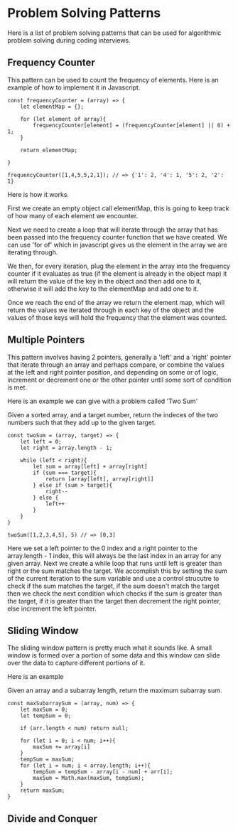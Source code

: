 # Problem Solving Patterns
Here is a list of problem solving patterns that can be used for algorithmic
problem solving during coding interviews.

## Frequency Counter
This pattern can be used to count the frequency of elements. Here is an example of how to implement it in Javascript.


```
const frequencyCounter = (array) => {
    let elementMap = {};

    for (let element of array){
        frequencyCounter[element] = (frequencyCounter[element] || 0) + 1;
    }

    return elementMap;

}

frequencyCounter([1,4,5,5,2,1]); // => {'1': 2, '4': 1, '5': 2, '2': 1}
```
Here is how it works.

First we create an empty object call elementMap, this is going to keep track of how many of each element we encounter.

Next we need to create a loop that will iterate through the array that has been passed into the frequency counter function that we have created. We can use 'for of' which in javascript gives us the element in the array we are iterating through. 

We then, for every iteration, plug the element in the array into the frequency counter if it evaluates as true (if the element is already in the object map) it will return the value of the key in the object and then add one to it, otherwise it will add the key to the elementMap and add one to it.

Once we reach the end of the array we return the element map, which will return the values we iterated through in each key of the object and the values of those keys will hold the frequency that the element was counted.

## Multiple Pointers
This pattern involves having 2 pointers, generally a 'left' and a 'right' pointer that iterate through an array and perhaps compare, or combine the values at the left and right pointer position, and depending on some or of logic, increment or decrement one or the other pointer until some sort of condition is met.

Here is an example we can give with a problem called 'Two Sum'

Given a sorted array, and a target number, return the indeces of the two numbers such that they add up to the given target.

```
const twoSum = (array, target) => {
    let left = 0;
    let right = array.length - 1;

    while (left < right){
        let sum = array[left] + array[right]
        if (sum === target){
            return [array[left], array[right]]
        } else if (sum > target){
            right--
        } else {
            left++
        }
    }
}

twoSum([1,2,3,4,5], 5) // => [0,3]
```
Here we set a left pointer to the 0 index and a right pointer to the array.length - 1 index, this will always be the last index in an array for any given array. 
Next we create a while loop that runs until left is greater than right or the sum matches the target. We accomplish this by setting the sum of the current iteration to the sum variable and use a control strucutre to check if the sum matches the target, if the sum doesn't match the target then we check the next condition which checks if the sum is greater than the target, if it is greater than the target then decrement the right pointer, else increment the left pointer.


## Sliding Window

The sliding window pattern is pretty much what it sounds like. A small window is formed over a portion of some data and this window can slide over the data to capture different portions of it. 

Here is an example

Given an array and a subarray length, return the maximum subarray sum.

```
const maxSubarraySum = (array, num) => {
    let maxSum = 0;
    let tempSum = 0;

    if (arr.length < num) return null;

    for (let i = 0; i < num; i++){
        maxSum += array[i]
    }
    tempSum = maxSum;
    for (let i = num; i < array.length; i++){
        tempSum = tempSum - array[i - num] + arr[i];
        maxSum = Math.max(maxSum, tempSum);
    }
    return maxSum;
}
```

## Divide and Conquer




